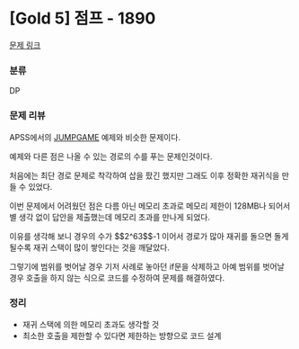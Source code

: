 # [Gold 5] 점프 - 1890
[문제 링크](https://www.acmicpc.net/problem/1890)

### 분류
DP

### 문제 리뷰
<p>APSS에서의 <a href="C:\Users\Void\TH_Lab\AL_Study\APSS\8_Dynamic_Programing\Example_problem\JUMPGAME.cpp">JUMPGAME</a> 예제와 비슷한 문제이다.</p>
<p>예제와 다른 점은 나올 수 있는 경로의 수를 푸는 문제인것이다.</p>
<p>처음에는 최단 경로 문제로 착각하여 삽을 팠긴 했지만 그래도 이후 정확한 재귀식을 만들 수 있었다.</p>
<p>이번 문제에서 어려웠던 점은 다름 아닌 메모리 초과로 메모리 제한이 128MB나 되어서 별 생각 없이 답안을 제출했는데 메모리 초과를 만나게 되었다.</p>
<p>이유를 생각해 보니 경우의 수가 $$2^63$$-1 이어서 경로가 많아 재귀를 돌으면 돌게될수록 재귀 스택이 많이 쌓인다는 것을 깨달았다.</p>
<p>그렇기에 범위를 벗어날 경우 기저 사례로 놓아던 if문을 삭제하고 아예 범위를 벗어날 경우 호출을 하지 않는 식으로 코드를 수정하여 문제를 해결하였다.</p>

### 정리
+ 재귀 스택에 의한 메모리 초과도 생각할 것
+ 최소한 호출을 제한할 수 있다면 제한하는 방향으로 코드 설계